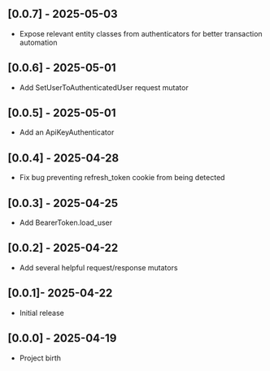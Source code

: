 ## [0.0.7] - 2025-05-03

- Expose relevant entity classes from authenticators for better transaction automation

## [0.0.6] - 2025-05-01

- Add SetUserToAuthenticatedUser request mutator

## [0.0.5] - 2025-05-01

- Add an ApiKeyAuthenticator

## [0.0.4] - 2025-04-28

- Fix bug preventing refresh_token cookie from being detected

## [0.0.3] - 2025-04-25

- Add BearerToken.load_user

## [0.0.2] - 2025-04-22

- Add several helpful request/response mutators

## [0.0.1]- 2025-04-22

- Initial release

## [0.0.0] - 2025-04-19

- Project birth
